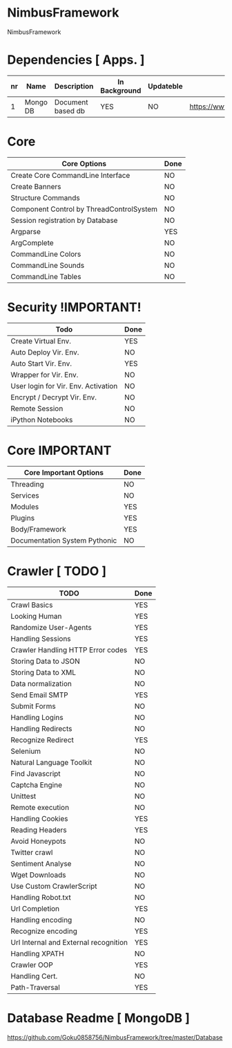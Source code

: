 # NimbusFramework

NimbusFramework

# Dependencies [ Apps. ]

nr | Name | Description | In Background | Updateble | URL
---- | ---------- | --------------------------- | ----- | ----- | --------------------------------------
1 | Mongo DB | Document based db | YES | NO | https://www.mongodb.com/


# Core

Core Options | Done
----------------------- | ----------
Create Core CommandLine Interface | NO
Create Banners | NO
Structure Commands | NO
Component Control by ThreadControlSystem | NO
Session registration by Database | NO
Argparse | YES
ArgComplete | NO
CommandLine Colors | NO
CommandLine Sounds | NO
CommandLine Tables | NO

# Security !IMPORTANT!

Todo | Done
------------------------- | ----------
Create Virtual Env. | YES
Auto Deploy Vir. Env. | NO
Auto Start Vir. Env. | YES
Wrapper for Vir. Env. | NO
User login for Vir. Env. Activation | NO
Encrypt / Decrypt Vir. Env. | NO
Remote Session | NO
iPython Notebooks | NO

# Core IMPORTANT

Core Important Options | Done
-------------------------- | ----------
Threading | NO
Services | NO
Modules | YES
Plugins | YES
Body/Framework | YES
Documentation System Pythonic | NO

# Crawler [ TODO ]

TODO | Done
----------------------- | ----------
Crawl Basics | YES
Looking Human | YES
Randomize User-Agents | YES
Handling Sessions | YES
Crawler Handling HTTP Error codes | YES
Storing Data to JSON | NO
Storing Data to XML | NO
Data normalization | NO
Send Email SMTP | YES
Submit Forms | NO
Handling Logins | NO
Handling Redirects | NO
Recognize Redirect | YES
Selenium | NO
Natural Language Toolkit | NO
Find Javascript | NO
Captcha Engine | NO
Unittest | NO
Remote execution | NO
Handling Cookies | YES
Reading Headers | YES
Avoid Honeypots | NO
Twitter crawl | NO
Sentiment Analyse | NO
Wget Downloads | NO
Use Custom CrawlerScript | NO
Handling Robot.txt | NO
Url Completion | YES
Handling encoding | NO
Recognize encoding | YES
Url Internal and External recognition | YES
Handling XPATH | NO
Crawler OOP | YES
Handling Cert. | NO
Path-Traversal | YES


# Database Readme [ MongoDB ]

https://github.com/Goku0858756/NimbusFramework/tree/master/Database
